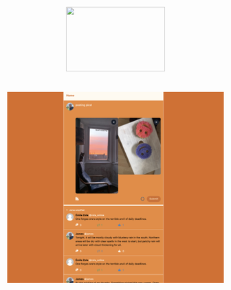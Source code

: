 <p align="center">
  <img width="230" height="150" src="https://media.tenor.com/images/7ac470b660bbcfac69e70384f660d0aa/tenor.gif">
</p>

<br>

<p align="center">
  <img src="https://github.com/atbay1989/sneaks/blob/master/screenshot.png">
</p>
